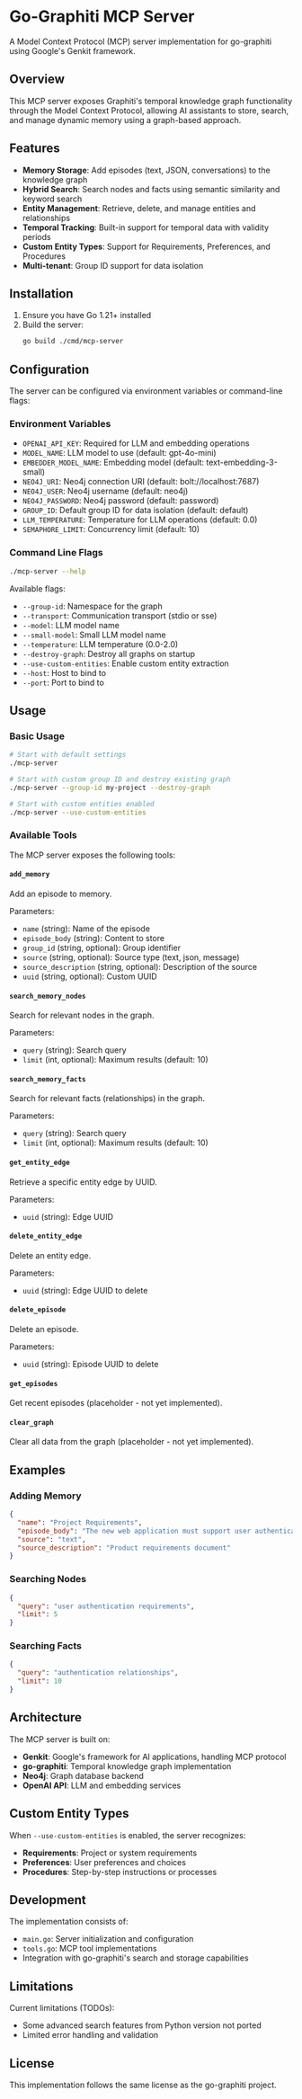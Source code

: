 # Go-Graphiti MCP Server

A Model Context Protocol (MCP) server implementation for go-graphiti using Google's Genkit framework.

## Overview

This MCP server exposes Graphiti's temporal knowledge graph functionality through the Model Context Protocol, allowing AI assistants to store, search, and manage dynamic memory using a graph-based approach.

## Features

- **Memory Storage**: Add episodes (text, JSON, conversations) to the knowledge graph
- **Hybrid Search**: Search nodes and facts using semantic similarity and keyword search
- **Entity Management**: Retrieve, delete, and manage entities and relationships
- **Temporal Tracking**: Built-in support for temporal data with validity periods
- **Custom Entity Types**: Support for Requirements, Preferences, and Procedures
- **Multi-tenant**: Group ID support for data isolation

## Installation

1. Ensure you have Go 1.21+ installed
2. Build the server:
   ```bash
   go build ./cmd/mcp-server
   ```

## Configuration

The server can be configured via environment variables or command-line flags:

### Environment Variables

- `OPENAI_API_KEY`: Required for LLM and embedding operations
- `MODEL_NAME`: LLM model to use (default: gpt-4o-mini)
- `EMBEDDER_MODEL_NAME`: Embedding model (default: text-embedding-3-small)
- `NEO4J_URI`: Neo4j connection URI (default: bolt://localhost:7687)
- `NEO4J_USER`: Neo4j username (default: neo4j)
- `NEO4J_PASSWORD`: Neo4j password (default: password)
- `GROUP_ID`: Default group ID for data isolation (default: default)
- `LLM_TEMPERATURE`: Temperature for LLM operations (default: 0.0)
- `SEMAPHORE_LIMIT`: Concurrency limit (default: 10)

### Command Line Flags

```bash
./mcp-server --help
```

Available flags:
- `--group-id`: Namespace for the graph
- `--transport`: Communication transport (stdio or sse)
- `--model`: LLM model name
- `--small-model`: Small LLM model name
- `--temperature`: LLM temperature (0.0-2.0)
- `--destroy-graph`: Destroy all graphs on startup
- `--use-custom-entities`: Enable custom entity extraction
- `--host`: Host to bind to
- `--port`: Port to bind to

## Usage

### Basic Usage

```bash
# Start with default settings
./mcp-server

# Start with custom group ID and destroy existing graph
./mcp-server --group-id my-project --destroy-graph

# Start with custom entities enabled
./mcp-server --use-custom-entities
```

### Available Tools

The MCP server exposes the following tools:

#### `add_memory`
Add an episode to memory.

Parameters:
- `name` (string): Name of the episode
- `episode_body` (string): Content to store
- `group_id` (string, optional): Group identifier
- `source` (string, optional): Source type (text, json, message)
- `source_description` (string, optional): Description of the source
- `uuid` (string, optional): Custom UUID

#### `search_memory_nodes`
Search for relevant nodes in the graph.

Parameters:
- `query` (string): Search query
- `limit` (int, optional): Maximum results (default: 10)

#### `search_memory_facts`
Search for relevant facts (relationships) in the graph.

Parameters:
- `query` (string): Search query
- `limit` (int, optional): Maximum results (default: 10)

#### `get_entity_edge`
Retrieve a specific entity edge by UUID.

Parameters:
- `uuid` (string): Edge UUID

#### `delete_entity_edge`
Delete an entity edge.

Parameters:
- `uuid` (string): Edge UUID to delete

#### `delete_episode`
Delete an episode.

Parameters:
- `uuid` (string): Episode UUID to delete

#### `get_episodes`
Get recent episodes (placeholder - not yet implemented).

#### `clear_graph`
Clear all data from the graph (placeholder - not yet implemented).

## Examples

### Adding Memory

```json
{
  "name": "Project Requirements",
  "episode_body": "The new web application must support user authentication, real-time notifications, and mobile responsiveness.",
  "source": "text",
  "source_description": "Product requirements document"
}
```

### Searching Nodes

```json
{
  "query": "user authentication requirements",
  "limit": 5
}
```

### Searching Facts

```json
{
  "query": "authentication relationships",
  "limit": 10
}
```

## Architecture

The MCP server is built on:

- **Genkit**: Google's framework for AI applications, handling MCP protocol
- **go-graphiti**: Temporal knowledge graph implementation
- **Neo4j**: Graph database backend
- **OpenAI API**: LLM and embedding services

## Custom Entity Types

When `--use-custom-entities` is enabled, the server recognizes:

- **Requirements**: Project or system requirements
- **Preferences**: User preferences and choices  
- **Procedures**: Step-by-step instructions or processes

## Development

The implementation consists of:

- `main.go`: Server initialization and configuration
- `tools.go`: MCP tool implementations
- Integration with go-graphiti's search and storage capabilities

## Limitations

Current limitations (TODOs):

- Some advanced search features from Python version not ported
- Limited error handling and validation

## License

This implementation follows the same license as the go-graphiti project.